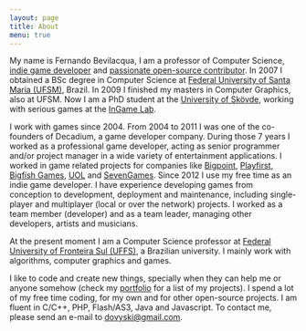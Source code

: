 ```yaml
---
layout: page
title: About
menu: true
---
```


My name is Fernando Bevilacqua, I am a professor of Computer Science, [indie game developer](../games/) and [passionate open-source contributor](https://github.com/Dovyski). In 2007 I obtained a BSc degree in Computer Science at [Federal University of Santa Maria (UFSM)](http://www.ufsm.br), Brazil. In 2009 I finished my masters in Computer Graphics, also at UFSM. Now I am a PhD student at the [University of Skövde](http://his.se), working with serious games at the [InGame Lab](http://www.his.se/en/Research/informatics/Interaction-Lab/InGaMe-Lab/).

I work with games since 2004. From 2004 to 2011 I was one of the co-founders of Decadium, a game developer company. During those 7 years I worked as a professional game developer, acting as senior programmer and/or project manager in a wide variety of entertainment applications. I worked in game related projects for companies like [Bigpoint](http://bigpoint.com/), [Playfirst](http://playfirst.com/), [Bigfish Games](http://www.bigfishgames.com/), [UOL](http://uol.com.br) and [SevenGames](http://sevengamesnetwork.de/). Since 2012 I use my free time as an indie game developer. I have experience developing games from conception to development, deployment and maintenance, including single-player and multiplayer (local or over the network) projects. I worked as a team member (developer) and as a team leader, managing other developers, artists and musicians.

At the present moment I am a Computer Science professor at [Federal University of Fronteira Sul (UFFS)](http://www.uffs.edu.br), a Brazilian university. I mainly work with algorithms, computer graphics and games.

I like to code and create new things, specially when they can help me or anyone somehow (check my [portfolio](../portfolio/) for a list of my projects). I spend a lot of my free time coding, for my own and for other open-source projects. I am fluent in C/C++, PHP, Flash/AS3, Java and Javascript. To contact me, please send an e-mail to dovyski@gmail.com.
